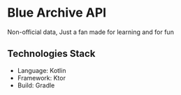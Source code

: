 # Blue Archive API

Non-official data, Just a fan made for learning and for fun

## Technologies Stack

- Language: Kotlin
- Framework: Ktor
- Build: Gradle
